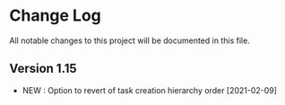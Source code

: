 # Change Log
All notable changes to this project will be documented in this file.

## Version 1.15

- NEW : Option to revert of task creation hierarchy order [2021-02-09]
